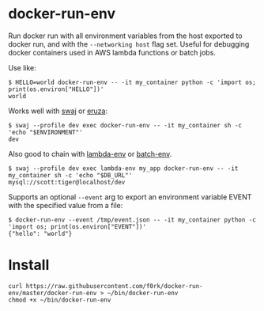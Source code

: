 docker-run-env
==============

Run docker run with all environment variables from the host exported to docker
run, and with the `--networking host` flag set. Useful for debugging docker
containers used in AWS lambda functions or batch jobs.

Use like:

```!sh
$ HELLO=world docker-run-env -- -it my_container python -c 'import os; print(os.environ["HELLO"])'
world
```

Works well with [swaj](https://github.com/f0rk/swaj) or [eruza](https://github.com/f0rk/eruza):
```!sh
$ swaj --profile dev exec docker-run-env -- -it my_container sh -c 'echo "$ENVIRONMENT"'
dev
```

Also good to chain with [lambda-env](https://github.com/f0rk/lambda-env) or [batch-env](https://github.com/f0rk/batch-env).
```!sh
$ swaj --profile dev exec lambda-env my_app docker-run-env -- -it my_container sh -c 'echo "$DB_URL"'
mysql://scott:tiger@localhost/dev
```

Supports an optional `--event` arg to export an environment variable EVENT with
the specified value from a file:
```!sh
$ docker-run-env --event /tmp/event.json -- -it my_container python -c 'import os; print(os.environ["EVENT"])'
{"hello": "world"}
```

Install
=======

```!sh
curl https://raw.githubusercontent.com/f0rk/docker-run-env/master/docker-run-env > ~/bin/docker-run-env
chmod +x ~/bin/docker-run-env
```
